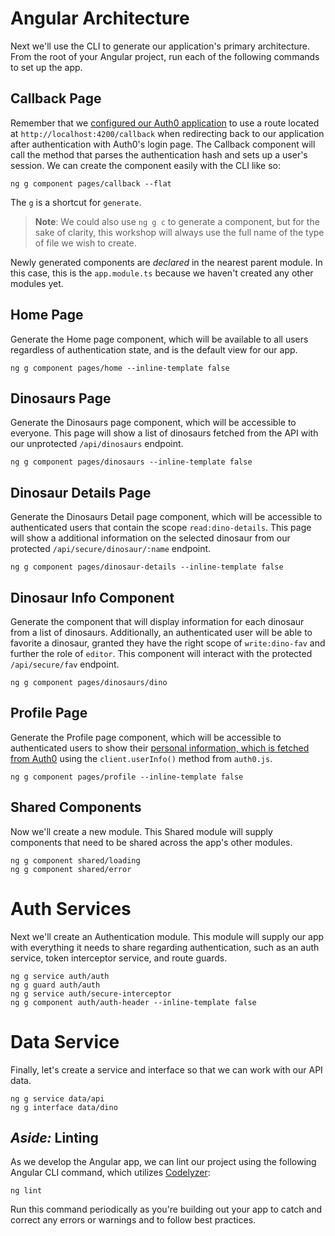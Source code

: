 # Angular Architecture

Next we'll use the CLI to generate our application's primary architecture. From the root of your Angular project, run each of the following commands to set up the app.

## Callback Page

Remember that we [configured our Auth0 application](/auth0-setup.md#create-a-client) to use a route located at `http://localhost:4200/callback` when redirecting back to our application after authentication with Auth0's login page. The Callback component will call the method that parses the authentication hash and sets up a user's session. We can create the component easily with the CLI like so:

```
ng g component pages/callback --flat
```

The `g` is a shortcut for `generate`.

> **Note**: We could also use `ng g c` to generate a component, but for the sake of clarity, this workshop will always use the full name of the type of file we wish to create.

Newly generated components are _declared_ in the nearest parent module. In this case, this is the `app.module.ts` because we haven't created any other modules yet.

## Home Page

Generate the Home page component, which will be available to all users regardless of authentication state, and is the default view for our app.

```
ng g component pages/home --inline-template false
```

## Dinosaurs Page

Generate the Dinosaurs page component, which will be accessible to everyone. This page will show a list of dinosaurs fetched from the API with our unprotected `/api/dinosaurs` endpoint.

```
ng g component pages/dinosaurs --inline-template false
```

## Dinosaur Details Page

Generate the Dinosaurs Detail page component, which will be accessible to authenticated users that contain the scope `read:dino-details`. This page will show a additional information on the selected dinosaur from our protected `/api/secure/dinosaur/:name` endpoint.

```
ng g component pages/dinosaur-details --inline-template false
```

## Dinosaur Info Component

Generate the component that will display information for each dinosaur from a list of dinosaurs. Additionally, an authenticated user will be able to favorite a dinosaur, granted they have the right scope of `write:dino-fav` and further the role of `editor`. This component will interact with the protected `/api/secure/fav` endpoint.

```
ng g component pages/dinosaurs/dino
```

## Profile Page

Generate the Profile page component, which will be accessible to authenticated users to show their [personal information, which is fetched from Auth0](https://auth0.com/docs/libraries/auth0js/v9#extract-the-authresult-and-get-user-info) using the `client.userInfo()` method from `auth0.js`.

```
ng g component pages/profile --inline-template false
```

## Shared Components

Now we'll create a new module. This Shared module will supply components that need to be shared across the app's other modules.

```
ng g component shared/loading 
ng g component shared/error
```

# Auth Services

Next we'll create an Authentication module. This module will supply our app with everything it needs to share regarding authentication, such as an auth service, token interceptor service, and route guards.

```
ng g service auth/auth 
ng g guard auth/auth 
ng g service auth/secure-interceptor
ng g component auth/auth-header --inline-template false
```

# Data Service

Finally, let's create a service and interface so that we can work with our API data.

```
ng g service data/api
ng g interface data/dino
```

## _Aside:_ Linting

As we develop the Angular app, we can lint our project using the following Angular CLI command, which utilizes [Codelyzer](https://github.com/mgechev/codelyzer):

```
ng lint
```

Run this command periodically as you're building out your app to catch and correct any errors or warnings and to follow best practices.

